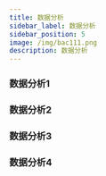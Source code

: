 ```yaml
---
title: 数据分析
sidebar_label: 数据分析
sidebar_position: 5
image: /img/bac111.png
description: 数据分析
---
```


### 数据分析1

### 数据分析2

### 数据分析3

### 数据分析4
